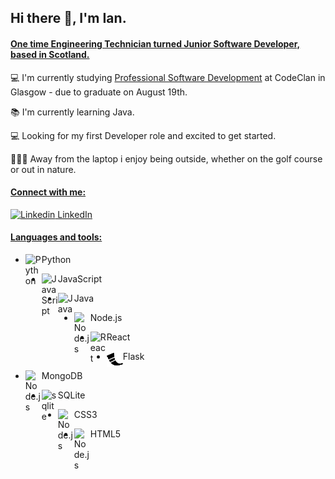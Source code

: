 ## Hi there 👋, I'm Ian.

#### <ins>One time Engineering Technician turned Junior Software Developer, based in Scotland.</ins>

💻 I'm currently studying [Professional Software Development](https://codeclan.com/courses/professional-software-development/) at CodeClan in Glasgow - due to graduate on August 19th.

📚 I'm currently learning Java.

💻 Looking for my first Developer role and excited to get started.

🏌🏽‍♂️ Away from the laptop i enjoy being outside, whether on the golf course or out in nature.


#### <ins>Connect with me:</ins>
[![Linkedin](https://i.stack.imgur.com/gVE0j.png) LinkedIn](https://www.linkedin.com/in/ian-wlodarczyk)
&nbsp;




#### <ins>Languages and tools:</ins>
 * <img align="left" alt="Python" width="26px" src="https://raw.githubusercontent.com/jmnote/z-icons/master/svg/python.svg"/> Python
 
 * <img align="left" alt="JavaScript" width="26px" src="https://raw.githubusercontent.com/jmnote/z-icons/master/svg/javascript.svg"/> JavaScript
 
 * <img align="left" alt="Java" width="26px" src="https://raw.githubusercontent.com/jmnote/z-icons/master/svg/java.svg"/> Java
 
 * <img align="left" alt="Node.js" width="26px" src="https://profilinator.rishav.dev/skills-assets/nodejs-original-wordmark.svg" alt="Node.js"/> Node.js

 * <img align="left" alt="React" width="26px" src="https://user-images.githubusercontent.com/102290897/182042458-8b7b356b-22f6-41c9-900c-dd57b7710b10.png"/> React

 * <img align="left" alt="Flask" width="26px" src="https://raw.githubusercontent.com/simple-icons/simple-icons/22dcd449cefa00d7b7f22984d16c480276b417a4/icons/flask.svg"/> Flask
 * <img align="left" alt="Node.js" width="26px" src="https://profilinator.rishav.dev/skills-assets/mongodb-original-wordmark.svg" alt="MongoDB"/> MongoDB
 
 * <img align="left" alt="sqlite" width="26px" src="https://e7.pngegg.com/pngimages/778/255/png-clipart-sqlite-database-android-mysql-android-text-logo-thumbnail.png" /> SQLite
 
 * <img align="left" alt="Node.js" width="26px" src="https://profilinator.rishav.dev/skills-assets/css3-original-wordmark.svg" alt="CSS3"/> CSS3
 
 * <img align="left" alt="Node.js" width="26px" src="https://profilinator.rishav.dev/skills-assets/html5-original-wordmark.svg" alt="HTML5" /> HTML5
 


<!--
<img align="left" alt="VSCode" width="26" src="https://github.com/hussainweb/hussainweb/blob/main/icons/vscode.png?raw=true"/> VSCode
<table>
<tr>
<td width="33%">
 <div> 
 * <img align="left" alt="Python" width="26px" src="https://raw.githubusercontent.com/jmnote/z-icons/master/svg/python.svg"/> Python
 * <img align="left" alt="JavaScript" width="26px" src="https://raw.githubusercontent.com/jmnote/z-icons/master/svg/javascript.svg"/> JavaScript
 * <img align="left" alt="Java" width="26px" src="https://raw.githubusercontent.com/jmnote/z-icons/master/svg/java.svg"/> Java
 </div>
</td>
<td width="33%">
  
<div>
* <img align="left" alt="Node.js" width="26px" src="https://profilinator.rishav.dev/skills-assets/nodejs-original-wordmark.svg" alt="Node.js"/> Node.js
* <img align="left" alt="React" width="26px" src="https://user-images.githubusercontent.com/102290897/182042458-8b7b356b-22f6-41c9-900c-dd57b7710b10.png"/> React
* <img align="left" alt="Flask" width="26px" src="https://raw.githubusercontent.com/simple-icons/simple-icons/22dcd449cefa00d7b7f22984d16c480276b417a4/icons/flask.svg"/> Flask
</div>
  
</td>
<td width="33%">
 
 <div>
 * <img align="left" alt="Node.js" width="26px" src="https://profilinator.rishav.dev/skills-assets/mongodb-original-wordmark.svg" alt="MongoDB"/> MongoDB
 * <img align="left" alt="Node.js" width="26px" src="https://profilinator.rishav.dev/skills-assets/css3-original-wordmark.svg" alt="CSS3"/> CSS3
 * <img align="left" alt="Node.js" width="26px" src="https://profilinator.rishav.dev/skills-assets/html5-original-wordmark.svg" alt="HTML5" /> HTML5
 </div>
</tr>
</table>
-->


<!--
**ianflod/ianflod** is a ✨ _special_ ✨ repository because its `README.md` (this file) appears on your GitHub profile.

Here are some ideas to get you started:

- 🔭 I’m currently working on ...
- 🌱 I’m currently learning ...
- 👯 I’m looking to collaborate on ...
- 🤔 I’m looking for help with ...
- 💬 Ask me about ...
- 📫 How to reach me: ...
- 😄 Pronouns: ...
- ⚡ Fun fact: ...
-->
